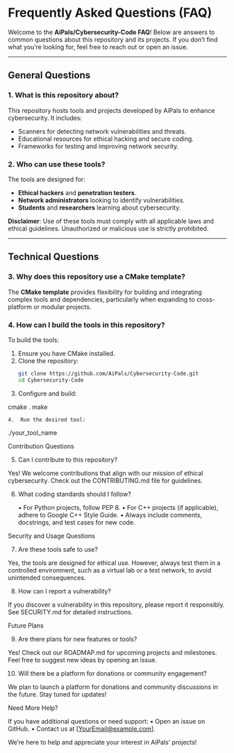 # Frequently Asked Questions (FAQ)

Welcome to the **AiPals/Cybersecurity-Code FAQ**! Below are answers to common questions about this repository and its projects. If you don’t find what you’re looking for, feel free to reach out or open an issue.

---

## **General Questions**

### **1. What is this repository about?**
This repository hosts tools and projects developed by AiPals to enhance cybersecurity. It includes:
- Scanners for detecting network vulnerabilities and threats.
- Educational resources for ethical hacking and secure coding.
- Frameworks for testing and improving network security.

### **2. Who can use these tools?**
The tools are designed for:
- **Ethical hackers** and **penetration testers**.
- **Network administrators** looking to identify vulnerabilities.
- **Students** and **researchers** learning about cybersecurity.

**Disclaimer**: Use of these tools must comply with all applicable laws and ethical guidelines. Unauthorized or malicious use is strictly prohibited.

---

## **Technical Questions**

### **3. Why does this repository use a CMake template?**
The **CMake template** provides flexibility for building and integrating complex tools and dependencies, particularly when expanding to cross-platform or modular projects.

### **4. How can I build the tools in this repository?**
To build the tools:
1. Ensure you have CMake installed.
2. Clone the repository:
   ```bash
   git clone https://github.com/AiPals/Cybersecurity-Code.git
   cd Cybersecurity-Code
3.	Configure and build:

cmake .
make


	4.	Run the desired tool:

./your_tool_name

Contribution Questions

5. Can I contribute to this repository?

Yes! We welcome contributions that align with our mission of ethical cybersecurity. Check out the CONTRIBUTING.md file for guidelines.

6. What coding standards should I follow?

	•	For Python projects, follow PEP 8.
	•	For C++ projects (if applicable), adhere to Google C++ Style Guide.
	•	Always include comments, docstrings, and test cases for new code.

Security and Usage Questions

7. Are these tools safe to use?

Yes, the tools are designed for ethical use. However, always test them in a controlled environment, such as a virtual lab or a test network, to avoid unintended consequences.

8. How can I report a vulnerability?

If you discover a vulnerability in this repository, please report it responsibly. See SECURITY.md for detailed instructions.

Future Plans

9. Are there plans for new features or tools?

Yes! Check out our ROADMAP.md for upcoming projects and milestones. Feel free to suggest new ideas by opening an issue.

10. Will there be a platform for donations or community engagement?

We plan to launch a platform for donations and community discussions in the future. Stay tuned for updates!

Need More Help?

If you have additional questions or need support:
	•	Open an issue on GitHub.
	•	Contact us at [YourEmail@example.com].

We’re here to help and appreciate your interest in AiPals’ projects!   